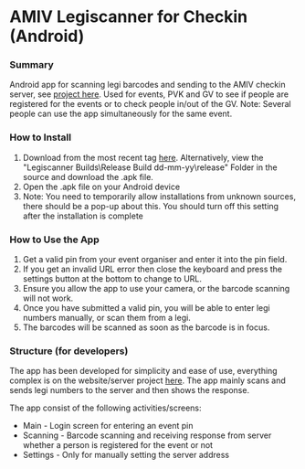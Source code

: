# AMIV Legiscanner for Checkin (Android)

### Summary 
Android app for scanning legi barcodes and sending to the AMIV checkin server, see [project here](https://gitlab.ethz.ch/amiv/amiv-checkin). 
Used for events, PVK and GV to see if people are registered for the events or to check people in/out of the GV. Note: Several people can use the app simultaneously for the same event.

### How to Install
1. Download from the most recent tag [here](https://gitlab.ethz.ch/amiv/amiv-checkin-app/tags). Alternatively, view the "Legiscanner Builds\Release Build dd-mm-yy\release" Folder in the source and download the .apk file.
2. Open the .apk file on your Android device
3. Note: You need to temporarily allow installations from unknown sources, there should be a pop-up about this. You should turn off this setting after the installation is complete

### How to Use the App
1. Get a valid pin from your event organiser and enter it into the pin field.
2. If you get an invalid URL error then close the keyboard and press the settings button at the bottom to change to URL.
3. Ensure you allow the app to use your camera, or the barcode scanning will not work.
4. Once you have submitted a valid pin, you will be able to enter legi numbers manually, or scan them from a legi.
5. The barcodes will be scanned as soon as the barcode is in focus.

### Structure (for developers)
The app has been developed for simplicity and ease of use, everything complex is on the website/server project [here](https://gitlab.ethz.ch/amiv/amiv-checkin). 
The app mainly scans and sends legi numbers to the server and then shows the response.

The app consist of the following activities/screens:
* Main - Login screen for entering an event pin
* Scanning - Barcode scanning and receiving response from server whether a person is registered for the event or not
* Settings - Only for manually setting the server address
